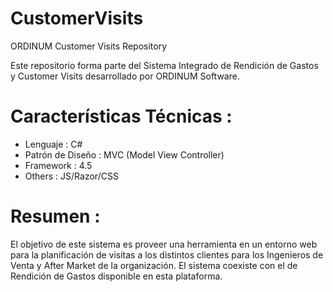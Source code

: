 CustomerVisits
==============

ORDINUM Customer Visits Repository

Este repositorio forma parte del Sistema Integrado de Rendición de Gastos y Customer Visits desarrollado por
ORDINUM Software.

Características Técnicas :
==========================
- Lenguaje : C#
- Patrón de Diseño : MVC (Model View Controller)
- Framework : 4.5
- Others : JS/Razor/CSS


Resumen :
=========
El objetivo de este sistema es proveer una herramienta en un entorno web para la planificación de visitas a los distintos
clientes para los Ingenieros de Venta y After Market de la organización. El sistema coexiste con el de Rendición de Gastos
disponible en esta plataforma.



